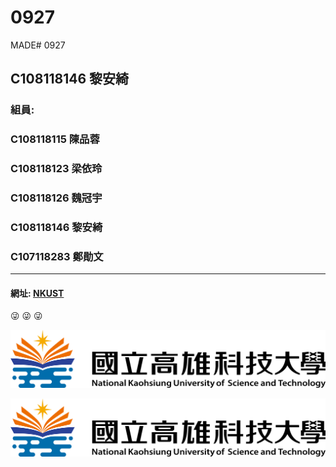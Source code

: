 # 0927
MADE# 0927

## C108118146 黎安綺

### 組員:  
###        C108118115 陳品蓉
###        C108118123 梁依玲
###        C108118126 魏冠宇
###        C108118146 黎安綺
###        C107118283 鄭勛文
------
#### 網址: [NKUST](https://www.nkust.edu.tw/"Title")
:stuck_out_tongue_winking_eye: :stuck_out_tongue_winking_eye: :stuck_out_tongue_winking_eye:

![NKUST](182513897.png "第一科大")

![NKUST](https://github.com/Angel67894/0927/blob/main/182513897.png)
